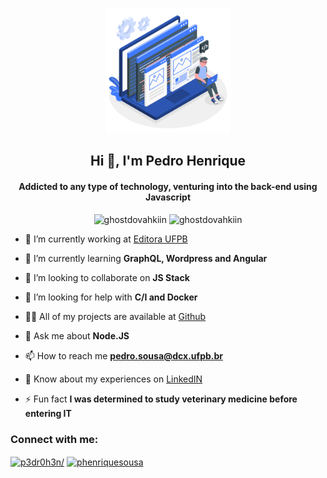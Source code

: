 <p align="center">
   <img width="200px" src="https://github.com/GhostDovahkiin/GhostDovahkiin/blob/master/developer.gif" alt="Imagem developer" />
</p>
<h2 align="center">Hi 👋, I'm Pedro Henrique</h2>
<h4 align="center">Addicted to any type of technology, venturing into the back-end using Javascript</h4>

<div style="text-align:center;">
   <img src="https://github-readme-stats.vercel.app/api/top-langs/?username=ghostdovahkiin&hide=html,css&langs_count=5&theme=dracula" alt="ghostdovahkiin" />
   <img src="https://github-readme-stats.vercel.app/api?username=ghostdovahkiin&show_icons=true&theme=dracula" alt="ghostdovahkiin" />
</div>

- 🔭 I’m currently working at [Editora UFPB](https://github.com/edufpb)

- 🌱 I’m currently learning **GraphQL, Wordpress and Angular**

- 👯 I’m looking to collaborate on **JS Stack**

- 🤝 I’m looking for help with **C/I and Docker**

- 👨‍💻 All of my projects are available at [Github](https://github.com/GhostDovahkiin)

- 💬 Ask me about **Node.JS**

- 📫 How to reach me **pedro.sousa@dcx.ufpb.br**

- 📄 Know about my experiences on [LinkedIN](https://www.linkedin.com/in/p3dr0h3n/)

- ⚡ Fun fact **I was determined to study veterinary medicine before entering IT**

<p align="left">
<h3 align="left">Connect with me:</h3>
<a href="https://linkedin.com/in/p3dr0h3n/" target="blank"><img align="center" src="https://cdn.jsdelivr.net/npm/simple-icons@3.0.1/icons/linkedin.svg" alt="p3dr0h3n/" height="30" width="40" /></a>
<a href="https://instagram.com/phenriquesousa" target="blank"><img align="center" src="https://cdn.jsdelivr.net/npm/simple-icons@3.0.1/icons/instagram.svg" alt="phenriquesousa" height="30" width="40" /></a>
</p>
